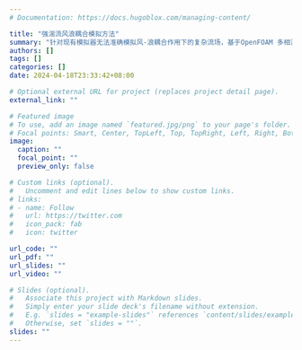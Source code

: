 ```yaml
---
# Documentation: https://docs.hugoblox.com/managing-content/

title: "强湍流风浪耦合模拟方法"
summary: "针对现有模拟器无法准确模拟风-浪耦合作用下的复杂流场，基于OpenFOAM 多相流模型，开发了风浪耦合流场模拟器。模拟的风浪流场的统计特征与实验数据吻合，很好地揭示了风浪耦合作用。 探索了风浪流场的演变特征， 分析了风对波浪形态， 波浪对风湍流特性、风应力和风剖面的影响以及极端条件下，如强风和破碎浪情况下风浪的流场特性。"
authors: []
tags: []
categories: []
date: 2024-04-18T23:33:42+08:00

# Optional external URL for project (replaces project detail page).
external_link: ""

# Featured image
# To use, add an image named `featured.jpg/png` to your page's folder.
# Focal points: Smart, Center, TopLeft, Top, TopRight, Left, Right, BottomLeft, Bottom, BottomRight.
image:
  caption: ""
  focal_point: ""
  preview_only: false

# Custom links (optional).
#   Uncomment and edit lines below to show custom links.
# links:
# - name: Follow
#   url: https://twitter.com
#   icon_pack: fab
#   icon: twitter

url_code: ""
url_pdf: ""
url_slides: ""
url_video: ""

# Slides (optional).
#   Associate this project with Markdown slides.
#   Simply enter your slide deck's filename without extension.
#   E.g. `slides = "example-slides"` references `content/slides/example-slides.md`.
#   Otherwise, set `slides = ""`.
slides: ""
---
```

